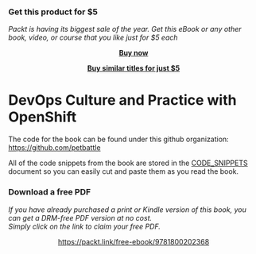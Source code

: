 
### Get this product for $5

<i>Packt is having its biggest sale of the year. Get this eBook or any other book, video, or course that you like just for $5 each</i>


<b><p align='center'>[Buy now](https://packt.link/9781800202368)</p></b>


<b><p align='center'>[Buy similar titles for just $5](https://subscription.packtpub.com/search)</p></b>


# DevOps Culture and Practice with OpenShift

The code for the book can be found under this github organization: https://github.com/petbattle

All of the code snippets from the book are stored in the [CODE_SNIPPETS](CODE_SNIPPETS.md) document so you can easily cut and paste them as you read the book.
### Download a free PDF

 <i>If you have already purchased a print or Kindle version of this book, you can get a DRM-free PDF version at no cost.<br>Simply click on the link to claim your free PDF.</i>
<p align="center"> <a href="https://packt.link/free-ebook/9781800202368">https://packt.link/free-ebook/9781800202368 </a> </p>